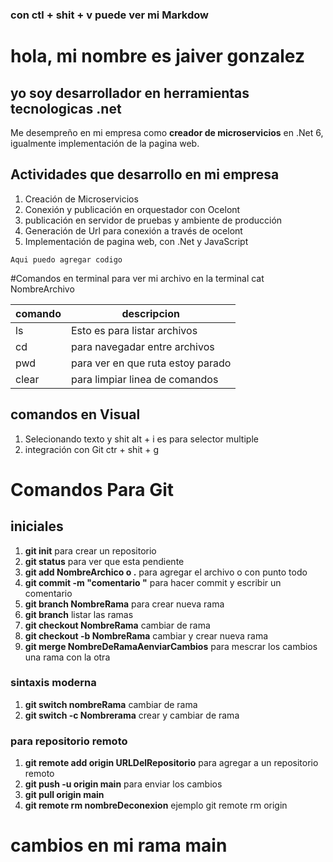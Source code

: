 ### con ctl + shit + v puede ver mi Markdow

# hola, mi nombre es jaiver gonzalez 
## yo soy desarrollador en herramientas tecnologicas .net 

Me desempreño en mi empresa como **creador de microservicios** en .Net 6, 
igualmente implementación de la pagina web.

## Actividades que desarrollo en mi empresa

1. Creación de Microservicios
2. Conexión y publicación en orquestador con Ocelont
3. publicación en servidor de pruebas y ambiente de producción
4. Generación de Url para conexión a través de ocelont 
5. Implementación de pagina web, con .Net y JavaScript

```
Aqui puedo agregar codigo 

```

#Comandos en terminal 
para ver mi archivo en la terminal cat NombreArchivo 

| comando | descripcion | 
| ---------|------------- |   
| ls | Esto es para listar archivos | 
| cd | para navegadar entre archivos |   
| pwd | para ver en que ruta estoy parado |
| clear | para limpiar linea de comandos |


## comandos en Visual 
1. Selecionando texto y shit alt + i es para selector multiple 
2. integración con Git ctr + shit + g 


# Comandos Para Git

## iniciales

1. **git init** para crear un repositorio
2. **git status** para ver que esta pendiente 
3. **git add NombreArchico o .** para agregar el archivo o con punto todo 
4. **git commit -m "comentario "** para hacer commit y escribir un comentario 
5. **git branch NombreRama** para crear nueva rama 
6. **git branch** listar las ramas
7. **git checkout NombreRama** cambiar de rama 
8. **git checkout -b NombreRama** cambiar y crear nueva rama
9. **git merge NombreDeRamaAenviarCambios** para mescrar los cambios una rama con la otra 
### sintaxis moderna 
1. **git switch nombreRama** cambiar de rama  
2. **git switch -c Nombrerama** crear y cambiar de rama 

### para repositorio remoto 

1. **git remote add origin URLDelRepositorio** para agregar a un repositorio remoto
2. **git push -u origin main** para enviar los cambios
3. **git pull origin main**
4. **git remote rm nombreDeconexion** ejemplo git remote rm origin



# cambios en mi rama main
